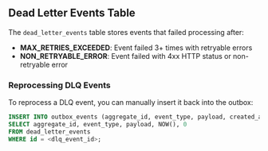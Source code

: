 ## Dead Letter Events Table

The `dead_letter_events` table stores events that failed processing after:
- **MAX_RETRIES_EXCEEDED**: Event failed 3+ times with retryable errors
- **NON_RETRYABLE_ERROR**: Event failed with 4xx HTTP status or non-retryable error

### Reprocessing DLQ Events

To reprocess a DLQ event, you can manually insert it back into the outbox:

```sql
INSERT INTO outbox_events (aggregate_id, event_type, payload, created_at, retry_count)
SELECT aggregate_id, event_type, payload, NOW(), 0
FROM dead_letter_events
WHERE id = <dlq_event_id>;
```